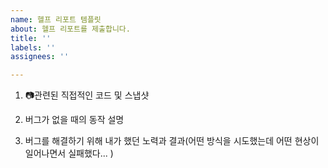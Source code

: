 ```yaml
---
name: 헬프 리포트 템플릿
about: 헬프 리포트를 제출합니다.
title: ''
labels: ''
assignees: ''

---
```


1. 📷관련된 직접적인 코드 및 스냅샷

2.  버그가 없을 때의 동작 설명

3.  버그를 해결하기 위해 내가 했던 노력과 결과(어떤 방식을 시도했는데 어떤 현상이 일어나면서 실패했다... )
